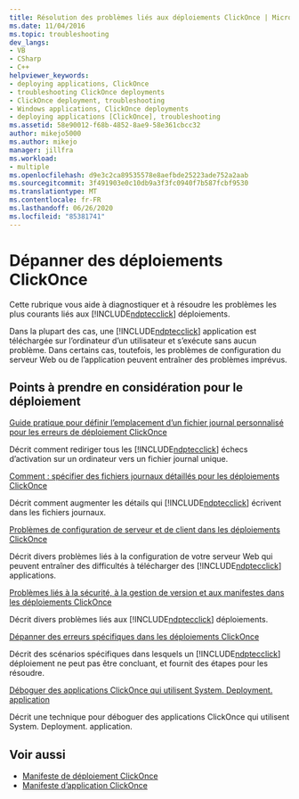 ```yaml
---
title: Résolution des problèmes liés aux déploiements ClickOnce | Microsoft Docs
ms.date: 11/04/2016
ms.topic: troubleshooting
dev_langs:
- VB
- CSharp
- C++
helpviewer_keywords:
- deploying applications, ClickOnce
- troubleshooting ClickOnce deployments
- ClickOnce deployment, troubleshooting
- Windows applications, ClickOnce deployments
- deploying applications [ClickOnce], troubleshooting
ms.assetid: 58e90012-f68b-4852-8ae9-58e361cbcc32
author: mikejo5000
ms.author: mikejo
manager: jillfra
ms.workload:
- multiple
ms.openlocfilehash: d9e3c2ca89535578e8aefbde25223ade752a2aab
ms.sourcegitcommit: 3f491903e0c10db9a3f3fc0940f7b587fcbf9530
ms.translationtype: MT
ms.contentlocale: fr-FR
ms.lasthandoff: 06/26/2020
ms.locfileid: "85381741"
---
```

# <a name="troubleshoot-clickonce-deployments"></a>Dépanner des déploiements ClickOnce
Cette rubrique vous aide à diagnostiquer et à résoudre les problèmes les plus courants liés aux [!INCLUDE[ndptecclick](../deployment/includes/ndptecclick_md.md)] déploiements.

 Dans la plupart des cas, une [!INCLUDE[ndptecclick](../deployment/includes/ndptecclick_md.md)] application est téléchargée sur l’ordinateur d’un utilisateur et s’exécute sans aucun problème. Dans certains cas, toutefois, les problèmes de configuration du serveur Web ou de l’application peuvent entraîner des problèmes imprévus.

## <a name="deployment-considerations"></a>Points à prendre en considération pour le déploiement

 [Guide pratique pour définir l’emplacement d’un fichier journal personnalisé pour les erreurs de déploiement ClickOnce](../deployment/how-to-set-a-custom-log-file-location-for-clickonce-deployment-errors.md)

 Décrit comment rediriger tous les [!INCLUDE[ndptecclick](../deployment/includes/ndptecclick_md.md)] échecs d’activation sur un ordinateur vers un fichier journal unique.

 [Comment : spécifier des fichiers journaux détaillés pour les déploiements ClickOnce](../deployment/how-to-specify-verbose-log-files-for-clickonce-deployments.md)

 Décrit comment augmenter les détails qui [!INCLUDE[ndptecclick](../deployment/includes/ndptecclick_md.md)] écrivent dans les fichiers journaux.

 [Problèmes de configuration de serveur et de client dans les déploiements ClickOnce](../deployment/server-and-client-configuration-issues-in-clickonce-deployments.md)

 Décrit divers problèmes liés à la configuration de votre serveur Web qui peuvent entraîner des difficultés à télécharger des [!INCLUDE[ndptecclick](../deployment/includes/ndptecclick_md.md)] applications.

 [Problèmes liés à la sécurité, à la gestion de version et aux manifestes dans les déploiements ClickOnce](../deployment/security-versioning-and-manifest-issues-in-clickonce-deployments.md)

 Décrit divers problèmes liés aux [!INCLUDE[ndptecclick](../deployment/includes/ndptecclick_md.md)] déploiements.

 [Dépanner des erreurs spécifiques dans les déploiements ClickOnce](../deployment/troubleshooting-specific-errors-in-clickonce-deployments.md)

 Décrit des scénarios spécifiques dans lesquels un [!INCLUDE[ndptecclick](../deployment/includes/ndptecclick_md.md)] déploiement ne peut pas être concluant, et fournit des étapes pour les résoudre.

 [Déboguer des applications ClickOnce qui utilisent System. Deployment. application](../deployment/debugging-clickonce-applications-that-use-system-deployment-application.md)

 Décrit une technique pour déboguer des applications ClickOnce qui utilisent System. Deployment. application.

## <a name="see-also"></a>Voir aussi

- [Manifeste de déploiement ClickOnce](../deployment/clickonce-deployment-manifest.md)
- [Manifeste d’application ClickOnce](../deployment/clickonce-application-manifest.md)